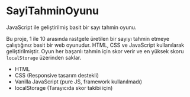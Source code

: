 # SayiTahminOyunu
JavaScript ile geliştirilmiş basit bir sayı tahmin oyunu.


Bu proje, 1 ile 10 arasında rastgele üretilen bir sayıyı tahmin etmeye çalıştığınız basit bir web oyunudur.
HTML, CSS ve JavaScript kullanılarak geliştirilmiştir. 
Oyun her başarılı tahmin için skor verir ve en yüksek skoru `localStorage` üzerinden saklar.


- HTML
- CSS (Responsive tasarım destekli)
- Vanilla JavaScript (pure JS, framework kullanılmadı)
- localStorage (Tarayıcıda skor takibi için)
